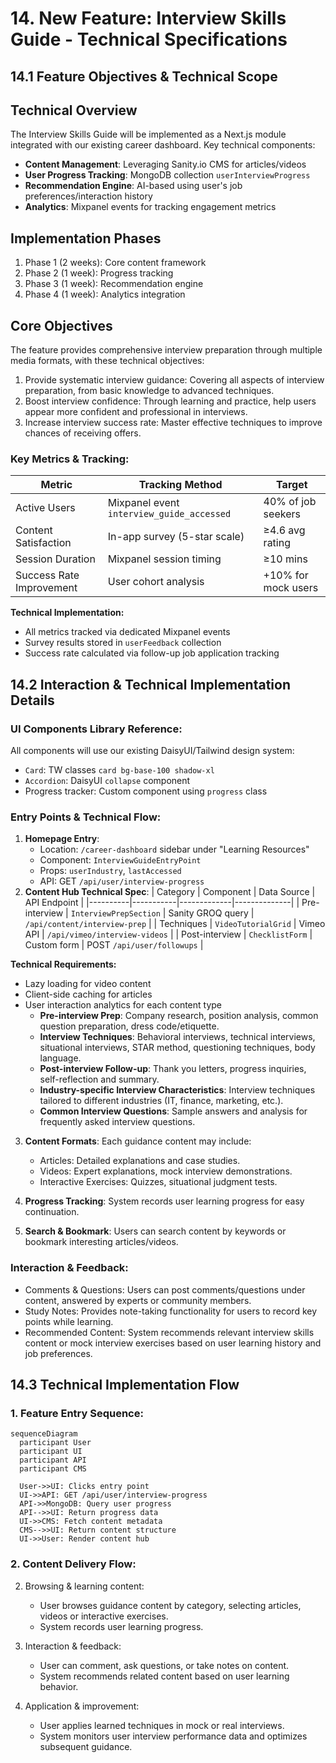
# 14. New Feature: Interview Skills Guide - Technical Specifications

## 14.1 Feature Objectives & Technical Scope
## Technical Overview
The Interview Skills Guide will be implemented as a Next.js module integrated with our existing career dashboard. Key technical components:

- **Content Management**: Leveraging Sanity.io CMS for articles/videos
- **User Progress Tracking**: MongoDB collection `userInterviewProgress`
- **Recommendation Engine**: AI-based using user's job preferences/interaction history
- **Analytics**: Mixpanel events for tracking engagement metrics

## Implementation Phases
1. Phase 1 (2 weeks): Core content framework
2. Phase 2 (1 week): Progress tracking
3. Phase 3 (1 week): Recommendation engine
4. Phase 4 (1 week): Analytics integration

## Core Objectives
The feature provides comprehensive interview preparation through multiple media formats, with these technical objectives:

1. Provide systematic interview guidance: Covering all aspects of interview preparation, from basic knowledge to advanced techniques.
2. Boost interview confidence: Through learning and practice, help users appear more confident and professional in interviews.
3. Increase interview success rate: Master effective techniques to improve chances of receiving offers.

### Key Metrics & Tracking:
| Metric | Tracking Method | Target |
|--------|-----------------|--------|
| Active Users | Mixpanel event `interview_guide_accessed` | 40% of job seekers |
| Content Satisfaction | In-app survey (5-star scale) | ≥4.6 avg rating |
| Session Duration | Mixpanel session timing | ≥10 mins |
| Success Rate Improvement | User cohort analysis | +10% for mock users |

**Technical Implementation:**
- All metrics tracked via dedicated Mixpanel events
- Survey results stored in `userFeedback` collection
- Success rate calculated via follow-up job application tracking

## 14.2 Interaction & Technical Implementation Details

### UI Components Library Reference:
All components will use our existing DaisyUI/Tailwind design system:
- `Card`: TW classes `card bg-base-100 shadow-xl`
- `Accordion`: DaisyUI `collapse` component
- Progress tracker: Custom component using `progress` class

### Entry Points & Technical Flow:
1. **Homepage Entry**: 
   - Location: `/career-dashboard` sidebar under "Learning Resources"
   - Component: `InterviewGuideEntryPoint` 
   - Props: `userIndustry`, `lastAccessed` 
   - API: GET `/api/user/interview-progress`
2. **Content Hub Technical Spec**:
| Category | Component | Data Source | API Endpoint |
|----------|-----------|-------------|--------------|
| Pre-interview | `InterviewPrepSection` | Sanity GROQ query | `/api/content/interview-prep` |
| Techniques | `VideoTutorialGrid` | Vimeo API | `/api/vimeo/interview-videos` |
| Post-interview | `ChecklistForm` | Custom form | POST `/api/user/followups` |

**Technical Requirements:**
- Lazy loading for video content
- Client-side caching for articles
- User interaction analytics for each content type
   - **Pre-interview Prep**: Company research, position analysis, common question preparation, dress code/etiquette.
   - **Interview Techniques**: Behavioral interviews, technical interviews, situational interviews, STAR method, questioning techniques, body language.
   - **Post-interview Follow-up**: Thank you letters, progress inquiries, self-reflection and summary.
   - **Industry-specific Interview Characteristics**: Interview techniques tailored to different industries (IT, finance, marketing, etc.).
   - **Common Interview Questions**: Sample answers and analysis for frequently asked interview questions.

3. **Content Formats**: Each guidance content may include:
   - Articles: Detailed explanations and case studies.
   - Videos: Expert explanations, mock interview demonstrations.
   - Interactive Exercises: Quizzes, situational judgment tests.

4. **Progress Tracking**: System records user learning progress for easy continuation.
5. **Search & Bookmark**: Users can search content by keywords or bookmark interesting articles/videos.

### Interaction & Feedback:
- Comments & Questions: Users can post comments/questions under content, answered by experts or community members.
- Study Notes: Provides note-taking functionality for users to record key points while learning.
- Recommended Content: System recommends relevant interview skills content or mock interview exercises based on user learning history and job preferences.

## 14.3 Technical Implementation Flow

### 1. Feature Entry Sequence:
```mermaid
sequenceDiagram
  participant User
  participant UI
  participant API
  participant CMS
  
  User->>UI: Clicks entry point
  UI->>API: GET /api/user/interview-progress
  API->>MongoDB: Query user progress
  API-->>UI: Return progress data
  UI->>CMS: Fetch content metadata
  CMS-->>UI: Return content structure
  UI->>User: Render content hub
```

### 2. Content Delivery Flow:

2. Browsing & learning content:
   - User browses guidance content by category, selecting articles, videos or interactive exercises.
   - System records user learning progress.

3. Interaction & feedback:
   - User can comment, ask questions, or take notes on content.
   - System recommends related content based on user learning behavior.

4. Application & improvement:
   - User applies learned techniques in mock or real interviews.
   - System monitors user interview performance data and optimizes subsequent guidance.
